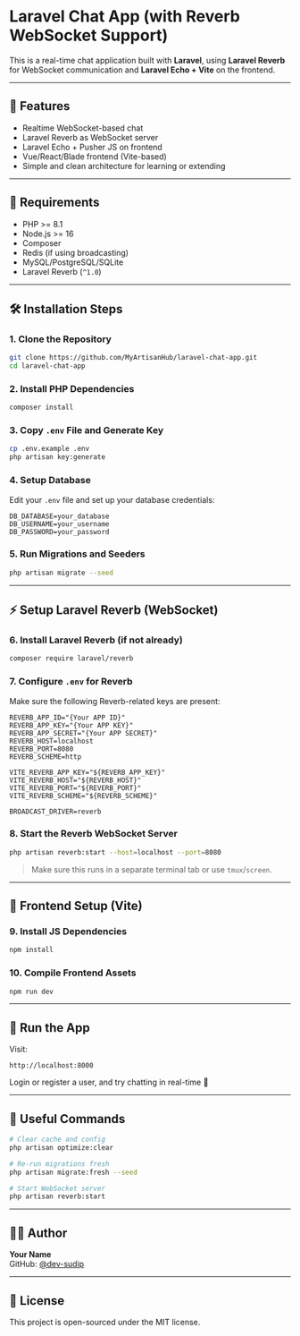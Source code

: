 
# Laravel Chat App (with Reverb WebSocket Support)

This is a real-time chat application built with **Laravel**, using **Laravel Reverb** for WebSocket communication and **Laravel Echo + Vite** on the frontend.

---

## 🚀 Features

- Realtime WebSocket-based chat  
- Laravel Reverb as WebSocket server  
- Laravel Echo + Pusher JS on frontend  
- Vue/React/Blade frontend (Vite-based)  
- Simple and clean architecture for learning or extending  

---

## 🧱 Requirements

- PHP >= 8.1  
- Node.js >= 16  
- Composer  
- Redis (if using broadcasting)  
- MySQL/PostgreSQL/SQLite  
- Laravel Reverb (`^1.0`)  

---

## 🛠️ Installation Steps

### 1. Clone the Repository

```bash
git clone https://github.com/MyArtisanHub/laravel-chat-app.git
cd laravel-chat-app
```

### 2. Install PHP Dependencies

```bash
composer install
```

### 3. Copy `.env` File and Generate Key

```bash
cp .env.example .env
php artisan key:generate
```

### 4. Setup Database

Edit your `.env` file and set up your database credentials:

```env
DB_DATABASE=your_database
DB_USERNAME=your_username
DB_PASSWORD=your_password
```

### 5. Run Migrations and Seeders

```bash
php artisan migrate --seed
```

---

## ⚡ Setup Laravel Reverb (WebSocket)

### 6. Install Laravel Reverb (if not already)

```bash
composer require laravel/reverb
```

### 7. Configure `.env` for Reverb

Make sure the following Reverb-related keys are present:

```env
REVERB_APP_ID="{Your APP ID}"
REVERB_APP_KEY="{Your APP KEY}"
REVERB_APP_SECRET="{Your APP SECRET}"
REVERB_HOST=localhost
REVERB_PORT=8080
REVERB_SCHEME=http

VITE_REVERB_APP_KEY="${REVERB_APP_KEY}"
VITE_REVERB_HOST="${REVERB_HOST}"
VITE_REVERB_PORT="${REVERB_PORT}"
VITE_REVERB_SCHEME="${REVERB_SCHEME}"

BROADCAST_DRIVER=reverb
```

### 8. Start the Reverb WebSocket Server

```bash
php artisan reverb:start --host=localhost --port=8080
```

> Make sure this runs in a separate terminal tab or use `tmux`/`screen`.

---

## 🧩 Frontend Setup (Vite)

### 9. Install JS Dependencies

```bash
npm install
```

### 10. Compile Frontend Assets

```bash
npm run dev
```

---

## 🧪 Run the App

Visit:

```
http://localhost:8000
```

Login or register a user, and try chatting in real-time 🎉

---

## 🧹 Useful Commands

```bash
# Clear cache and config
php artisan optimize:clear

# Re-run migrations fresh
php artisan migrate:fresh --seed

# Start WebSocket server
php artisan reverb:start
```

---

## 🧑‍💻 Author

**Your Name**  
GitHub: [@dev-sudip](https://github.com/dev-sudip)

---

## 🪪 License

This project is open-sourced under the MIT license.
